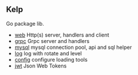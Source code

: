 Kelp
----

Go package lib.

- [web](./web) Http(s) server, handlers and client
- [grpc](./grpc) Grpc server and handlers
- [mysql](./mysql) mysql connection pool, api and sql helper
- [log](./log) log with rotate and level
- [config](./config) configure loading tools
- [jwt](./jwt) Json Web Tokens
